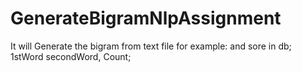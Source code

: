 # GenerateBigramNlpAssignment
It will Generate the  bigram from text file
for example:
and sore in db;
1stWord secondWord, Count;
